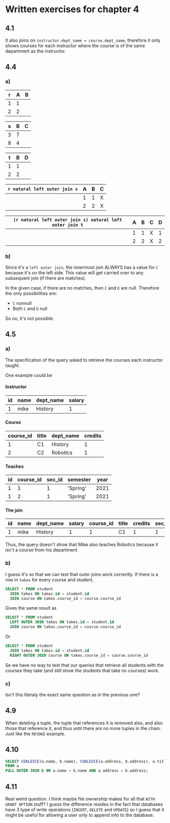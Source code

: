 # Written exercises for chapter 4

## 4.1
It also joins on `instructor.dept_name = course.dept_name`, therefore it only shows courses for each instructor where the course is of the same department as the instructor.

## 4.4
### a)
r|A|B
-|-|-
 |1|1
 |2|2

s|B|C
-|-|-
 |3|7
 |8|4

t|B|D
-|-|-
 |1|1
 |2|2

 `r natural left outer join s`|A|B|C
 -----------------------------|-|-|-
                              |1|1|X
                              |2|2|X

 `(r natural left outer join s) natural left outer join t`|A|B|C|D
 ---------------------------------------------------------|-|-|-|-
                                                          |1|1|X|1
                                                          |2|2|X|2

### b)
Since it's a `left outer join`, the innermost join ALWAYS has a value for `C` because it's on the left side. This value will get carried over to any subsequent join (if there are matches).  

In the given case, if there are no matches, then `C` and `D` are null. Therefore the only possibilities are:

* `C` nonnull
* Both `C` and `D` null

So no, it's not possible.

## 4.5
### a)
The specification of the query asked to retrieve the courses each instructor taught.

One example could be

#### Instructor
id|name|dept_name|salary
--|----|---------|------
1 |mike|History  |1

#### Course
course_id|title|dept_name|credits
---------|-----|---------|-------
1        |C1   |History  |1
2        |C2   |Robotics |1

#### Teaches
id|course_id|sec_id|semester|year
--|---------|------|--------|----
1 |1        |1     |'Spring'|2021
1 |2        |1     |'Spring'|2021

#### The join
id|name|dept_name|salary|course_id|title|credits|sec_id|semester|year
--|----|---------|------|---------|-----|-------|------|--------|----
1 |mike|History  |1     |1        |C1   |1      |1     |'Spring'|2021

Thus, the query doesn't show that Mike also teaches Robotics because it isn't a course from his department

### b)
I guess it's so that we can test that outer joins work correctly. If there is a row in `takes` for every course and student,

```sql
SELECT * FROM student
  JOIN takes ON takes.id = student.id
  JOIN course ON takes.course_id = course.course_id
```

Gives the same result as 

```sql
SELECT * FROM student
  LEFT OUTER JOIN takes ON takes.id = student.id
  JOIN course ON takes.course_id = course.course_id
```

Or

```sql
SELECT * FROM student
  JOIN takes ON takes.id = student.id
  RIGHT OUTER JOIN course ON takes.course_id = course.course_id
```

Se we have no way to test that our queries that retrieve all students with the courses they take (and still show the students that take no courses) work.

### c)
Isn't this literaly the exact same question as in the previous one?

## 4.9
When deleting a tuple, the tuple that references it is removed also, and also those that reference it, and thus until there are no more tuples in the chain. Just like the `REVOKE` example.

## 4.10
```sql
SELECT COALESCE(a.name, b.name), COALESCE(a.address, b.address), a.title, b.salary
FROM a
FULL OUTER JOIN b ON a.name = b.name AND a.address = b.address;
```

## 4.11
Real weird question. I think maybe file ownership makes for all that `WITH GRANT OPTION` stuff? I guess the difference resides in the fact that databases have 3 type of write operations (`INSERT`, `DELETE` and `UPDATE`) so I guess that it might be useful for allowing a user only to append info to the database.


